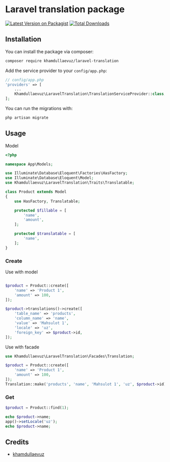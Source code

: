 # Laravel translation package

[![Latest Version on Packagist](https://img.shields.io/packagist/v/khamdullaevuz/laravel-translation.svg?style=flat-square)](https://packagist.org/packages/khamdullaevuz/laravel-translation)
[![Total Downloads](https://img.shields.io/packagist/dt/khamdullaevuz/laravel-translation.svg?style=flat-square)](https://packagist.org/packages/khamdullaevuz/laravel-translation)

## Installation

You can install the package via composer:

```bash
composer require khamdullaevuz/laravel-translation
```

Add the service provider to your `config/app.php`:

```php
// config/app.php
'providers' => [
    ...
    Khamdullaevuz\LaravelTranslation\TranslationServiceProvider::class,
];
```

You can run the migrations with:

```bash
php artisan migrate
```

## Usage

Model

```php
<?php

namespace App\Models;

use Illuminate\Database\Eloquent\Factories\HasFactory;
use Illuminate\Database\Eloquent\Model;
use Khamdullaevuz\LaravelTranslation\Traits\Translatable;

class Product extends Model
{
    use HasFactory, Translatable;

    protected $fillable = [
        'name',
        'amount',
    ];

    protected $translatable = [
        'name',
    ];
}
```

### Create
Use with model
```php

$product = Product::create([
    'name' => 'Product 1',
    'amount' => 100,
]);

$product->translations()->create([
    'table_name' => 'products',
    'column_name' => 'name',
    'value' => 'Mahsulot 1',
    'locale' => 'uz',
    'foreign_key' => $product->id,
]);
```
Use with facade
```php
use Khamdullaevuz\LaravelTranslation\Facades\Translation;

$product = Product::create([
    'name' => 'Product 1',
    'amount' => 100,
]);
Translation::make('products', 'name', 'Mahsulot 1', 'uz', $product->id);
```

### Get
```php
$product = Product::find(1);

echo $product->name;
app()->setLocale('uz');
echo $product->name;
```

## Credits

- [khamdullaevuz](https://github.com/khamdullaevuz)
